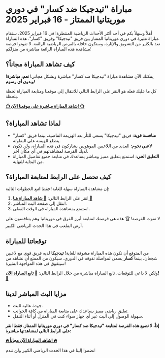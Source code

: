 # مباراة "تيدجيكا ضد كسار" في دوري موريتانيا الممتاز - 16 فبراير 2025

أهلاً وسهلاً بكم في أحد أكثر الأحداث الرياضية المنتظرة! في 16 فبراير 2025، ستقام مباراة مثيرة في دوري موريتانيا الممتاز بين فريق "تيدجيكا" وفريق "كسار". هذه المباراة تعد بالكثير من التشويق والإثارة، وستكون حافلة بالفرص الرياضية الرائعة. لا تفوتوا فرصة مشاهدة هذه المباراة الرائعة مباشرة من منزلكم!

## كيف تشاهد المباراة مجاناً؟

يمكنك الآن مشاهدة مباراة "تيدجيكا ضد كسار" مباشرة وبشكل مجاني! **نعم، مباشرة! وبدون أي رسوم!**

كل ما عليك فعله هو النقر على الرابط التالي للانتقال إلى موقعنا ومتابعة المباراة لحظة بلحظة.

[**📺 شاهد المباراة مباشرة على موقعنا الآن! 📺**](https://tinyurl.com/livestreamfreeo?st=Tidjikja+vs+Ksar&si=ghc)

## لماذا تشاهد المباراة؟

- **منافسة قوية:** فريق "تيدجيكا" يسعى للثأر بعد الهزيمة الماضية، بينما فريق "كسار" يتطلع للهيمنة على البطولة.
- **لاعبي نجوم:** العديد من اللاعبين الموهوبين يشاركون في هذه المباراة، ولن تكون لديك الفرصة لمشاهدتهم في أي مكان آخر.
- **التعليق الحي:** استمتع بتعليق مميز ومباشر يساعدك في متابعة جميع تفاصيل المباراة من البداية للنهاية.

## كيف تحصل على الرابط لمتابعة المباراة؟

إن مشاهدة المباراة سهلة للغاية! فقط اتبع الخطوات التالية:

1. انقر على الرابط التالي: [**📲 شاهد المباراة هنا 📲**](https://tinyurl.com/livestreamfreeo?st=Tidjikja+vs+Ksar&si=ghc)
2. انتقل إلى صفحة البث المباشر.
3. استمتع بمشاهدة المباراة في الوقت الفعلي.

لا تفوت الفرصة! 🏆 هذه هي فرصتك لمتابعة أبرز الفرق في موريتانيا وهم يتنافسون على أرض الملعب في هذا الحدث الرياضي الكبير.

## توقعاتنا للمباراة

من المتوقع أن تكون هذه المباراة مشوقة للغاية! **تيدجيكا** لديه فريق قوي مع لاعبين شجعان، بينما **كسار** يسعى لمواصلة تفوقه في الدوري. سيكون من الممتع أن نشاهد من سيتفوق في هذه المواجهة المثيرة!

ولكن لا داعي للتوقعات، تابع المباراة مباشرة من خلال الرابط التالي: [**👀 تابع المباراة الآن! 👀**](https://tinyurl.com/livestreamfreeo?st=Tidjikja+vs+Ksar&si=ghc)

## مزايا البث المباشر لدينا

- جودة عالية للبث.
- تعليق رياضي مميز يساعدك على متابعة المباراة من كافة الجوانب.
- سهولة الوصول إلى البث عبر أي جهاز سواء كنت في المنزل أو أثناء التنقل.

**إذاً، لا تضيع هذه الفرصة لمتابعة "تيدجيكا ضد كسار" في دوري موريتانيا الممتاز. فقط انقر على الرابط التالي لمشاهدتها مباشرة:**

[**🔥 شاهد المباراة الآن مجاناً! 🔥**](https://tinyurl.com/livestreamfreeo?st=Tidjikja+vs+Ksar&si=ghc)

انضموا إلينا في هذا الحدث الرياضي الكبير ولن تندم
